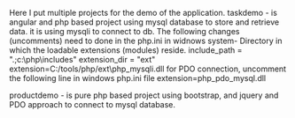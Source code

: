 Here I put multiple projects for the demo of the application.
taskdemo - is angular and php based project using mysql database to store and retrieve data. it is using mysqli to connect to db.
The following changes (uncomments) need to done in the php.ini in widnows system-
Directory in which the loadable extensions (modules) reside.
  include_path = ".;c:\php\includes" 
  extension_dir = "ext"
  extension=C:/tools/php/ext\php_mysqli.dll
for PDO connection, uncomment the following line in windows php.ini file
extension=php_pdo_mysql.dll

productdemo - is pure php based project using bootstrap, and jquery and PDO approach to connect to mysql database.

